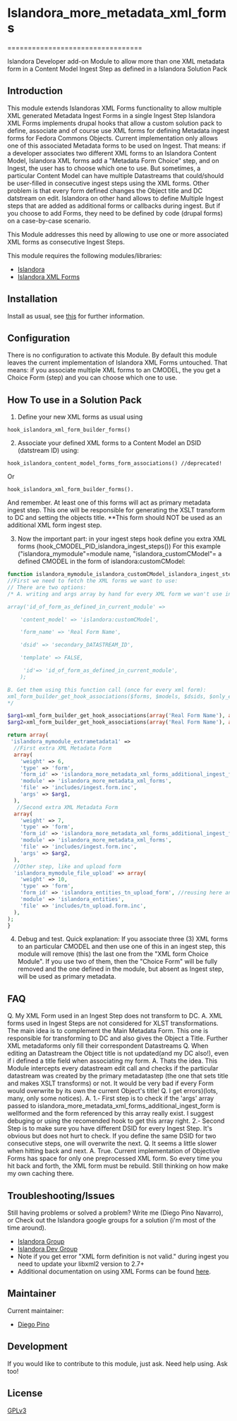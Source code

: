# Islandora_more_metadata_xml_forms
=================================

Islandora Developer add-on Module to allow more than one XML metadata form in a Content Model Ingest Step as defined in a Islandora Solution Pack


## Introduction

This module extends Islandoras XML Forms functionality to allow multiple XML generated Metadata Ingest Forms in a single Ingest Step
Islandora XML Forms implements drupal hooks that allow a custom solution pack to define, associate and of course use XML forms for defining Metadata ingest forms for Fedora Commons Objects.
Current implementation only allows one of this associated Metadata forms to be used on Ingest. That means: if a developer associates two different XML forms to an Islandora Content Model,
Islandora XML forms add a "Metadata Form Choice" step, and on Ingest, the user has to choose which one to use. But sometimes, a particular Content Model can have multiple Datastreams that could/should be user-filled in consecutive ingest steps using the XML forms. Other problem is that every form defined changes the Object title and DC datstream on edit.
Islandora on other hand allows to define Multiple Ingest steps that are added as additional forms or callbacks during ingest. But if you choose to add Forms, they need to be defined by code (drupal forms) on a case-by-case scenario.

This Module addresses this need by allowing to use one or more associated XML forms as consecutive Ingest Steps. 

This module requires the following modules/libraries:

* [Islandora](https://github.com/islandora/islandora)
* [Islandora XML Forms](https://github.com/Islandora/islandora_xml_forms)

## Installation

Install as usual, see [this](https://drupal.org/documentation/install/modules-themes/modules-7) for further information.

## Configuration

There is no configuration to activate this Module. By default this module leaves the current implementation of Islandora XML Forms untouched. That means: if you associate multiple XML forms to an CMODEL, the you get a Choice Form (step) and you can choose which one to use.

## How To use in a Solution Pack
1. Define your new XML forms as usual using 
  ```
  hook_islandora_xml_form_builder_forms()
  ```
2. Associate your defined XML forms to a Content Model an DSID (datstream ID) using:
  ```
  hook_islandora_content_model_forms_form_associations() //deprecated!
  ```
Or
  ```
  hook_islandora_xml_form_builder_forms().
  ```

And remember. At least one of this forms will act as primary metadata ingest step. This one will be responsible for generating the XSLT transform to DC and setting the objects title. **This form should NOT be used as an additional XML form ingest step.

3. Now the important part: in your ingest steps hook define you extra XML forms (hook_CMODEL_PID_islandora_ingest_steps())
For this example ("islandora_mymodule"=module name, "islandora_customCModel"= a defined CMODEL in the form of islandora:customCModel:
  ```php
  function islandora_mymodule_islandora_customCModel_islandora_ingest_steps(array $form_state) {
  //First we need to fetch the XML forms we want to use:
  // There are two options: 
  /* A. writing and args array by hand for every XML form we wan't use in this form:
  
  array('id_of_form_as_defined_in_current_module' =>

      'content_model' => 'islandora:customCModel',

      'form_name' => 'Real Form Name', 

      'dsid' => 'secondary_DATASTREAM_ID',

      'template' => FALSE,

       'id'=> 'id_of_form_as_defined_in_current_module',	
	  ); 
  
  B. Get them using this function call (once for every xml form):
  xml_form_builder_get_hook_associations($forms, $models, $dsids, $only_enabled));
  */

 $arg1=xml_form_builder_get_hook_associations(array('Real Form Name'), array('islandora:customCModel'), array('notprimanay_DATASTREAM_ID'), true));
 $arg2=xml_form_builder_get_hook_associations(array('Real Form Name'), array('islandora:customCModel'), array('secondary_DATASTREAM_ID'), true));
  
  return array(
   'islandora_mymodule_extrametadata1' => 
    //First extra XML Metadata Form
    array(
      'weight' => 6,
      'type' => 'form',
      'form_id' => 'islandora_more_metadata_xml_forms_additional_ingest_form',
      'module' => 'islandora_more_metadata_xml_forms',
      'file' => 'includes/ingest.form.inc',
      'args' => $arg1,
    ),
     //Second extra XML Metadata Form
    array(
      'weight' => 7,
      'type' => 'form',
      'form_id' => 'islandora_more_metadata_xml_forms_additional_ingest_form',
      'module' => 'islandora_more_metadata_xml_forms',
      'file' => 'includes/ingest.form.inc',
      'args' => $arg2,
    ),
    //Other step, like and upload form
    'islandora_mymodule_file_upload' => array(
      'weight' => 10,
      'type' => 'form',
      'form_id' => 'islandora_entities_tn_upload_form', //reusing here an upload form form the great Islandora Entities Module
      'module' => 'islandora_entities',
      'file' => 'includes/tn_upload.form.inc',
    ),
  );
}
  ```
4. Debug and test. Quick explanation: If you associate three (3) XML forms to an particular CMODEL and then use one of this in an ingest step, this module will remove (this) the last one from the "XML form Choice Module". If you use two of them, then the "Choice Form" will be fully removed and the one defined in the module, but absent as Ingest step, will be used as primary metadata.

## FAQ
Q. My XML Form used in an Ingest Step does not transform to DC.
  A. XML forms used in Ingest Steps are not considered for XLST transformations. The main idea is to complement the Main Metadata Form. This one is responsible for transforming to DC and also gives the Object a Title. Further XML metadaforms only fill their correspondent Datastreams
Q. When editing an Datastream the Object title is not updated(and my DC also!), even if i defined a title field when associating my form.
  A. Thats the idea. This Module intercepts every datastream edit call and checks if the particular datastream was created by the primary metadatastep (the one that sets title and makes XSLT transforms) or not. It would be very bad if every Form would overwrite by its own the current Object's title!
Q. I get errors)(lots, many, only some notices).
  A. 
    1.- First step is to check if the 'args' array passed to islandora_more_metadata_xml_forms_additional_ingest_form is wellformed and the form referenced by this array really exist. I suggest debuging or using the recomended hook to get this array right. 
    2.- Second Step is to make sure you have different DSID for every Ingest Step. It's obvious but does not hurt to check. If you define the same DSID for two consecutive steps, one will overwrite the next.
Q. It seems a little slower when hitting back and next.
  A. True. Current implementation of Objective Forms has space for only one preprocessed XML form. So every time you hit back and forth, the XML form must be rebuild. Still thinking on how make my own caching there.


## Troubleshooting/Issues

Still having problems or solved a problem? Write me (Diego Pino Navarro), or Check out the Islandora google groups for a solution (i'm most of the time around).

* [Islandora Group](https://groups.google.com/forum/?hl=en&fromgroups#!forum/islandora)
* [Islandora Dev Group](https://groups.google.com/forum/?hl=en&fromgroups#!forum/islandora-dev)
* Note if you get error "XML form definition is not valid." during ingest you need to update your libxml2 version to 2.7+
* Additional documentation on using XML Forms can be found [here](https://github.com/Islandora/islandora/wiki/Working-Programmatically-With-XML-Forms).



## Maintainer

Current maintainer:

* [Diego Pino](https://github.com/diegopino)

## Development

If you would like to contribute to this module, just ask. Need help using. Ask too!

## License

[GPLv3](http://www.gnu.org/licenses/gpl-3.0.txt)
